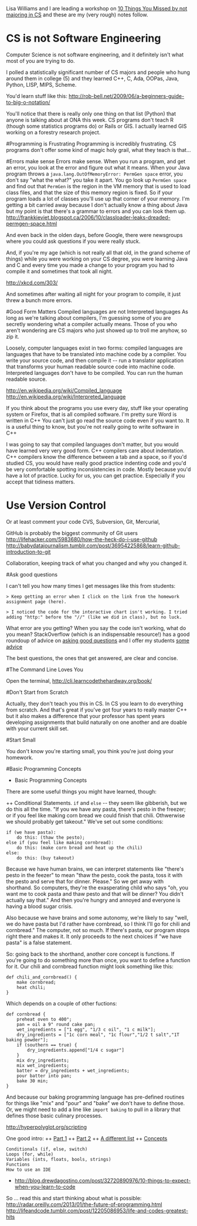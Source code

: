 Lisa Williams and I are leading a workshop on [10 Things You Missed by not majoring in CS](http://ona13.journalists.org/sessions/10-things-you-missed-in-cs-school/) and these are my (very rough) notes follow. 

# CS is not Software Engineering
Computer Science is not software engineering, and it definitely isn't what most of you are trying to do. 

I polled a statistically significant number of CS majors and people who hung around them in college (5) and they learned C++, C, Ada, OOPas, Java, Python, LISP, MIPS, Scheme.

You'd learn stuff like this:
http://rob-bell.net/2009/06/a-beginners-guide-to-big-o-notation/

You'll notice that there is really only one thing on that list (Python) that anyone is talking about at ONA this week. CS programs don't teach R (though some statistics programs do) or Rails or GIS. I actually learned GIS working on a forestry research project. 

#Programming is Frustrating
Programming is incredibly frustrating. CS programs don't offer some kind of magic holy grail, what they teach is that...

#Errors make sense
Errors make sense. When you run a program, and get an error, you look at the error and figure out what it means. When your Java program throws a 
`java.lang.OutOfMemoryError: PermGen space` error, you don't say "what the what?" you take it apart. You go look up `PermGen space` and find out that `PermGen` is the region in the VM memory that is used to load class files, and that the size of this memory region is fixed. So if your program loads a lot of classes you'll use up that corner of your memory. I'm getting a bit carried away because I don't actually know a thing about Java but my point is that there's a grammar to errors and you can look them up.  http://frankkieviet.blogspot.ca/2006/10/classloader-leaks-dreaded-permgen-space.html

And even back in the olden days, before Google, there were newsgroups where you could ask questions if you were really stuck. 

And, if you're my age (which is not really all that old, in the grand scheme of things) while you were working on your CS degree, you were learning Java and C and every time you made a change to your program you had to compile it and sometimes that took all night. 

http://xkcd.com/303/ 

And sometimes after waiting all night for your program to compile, it just threw a bunch more errors.

#Good Form Matters
Compiled languages are not Interpreted languages
As long as we're talking about compilers, I'm guessing some of you are secretly wondering what a compiler actually means. Those of you who aren't wondering are CS majors who just showed up to troll me anyhow, so zip it. 

Loosely, computer languages exist in two forms: compiled languages are languages that have to be translated into machine code by a compiler. You write your source code, and then compile it -- run a translator application that transforms your human readable source code into machine code. Interpreted languages don't have to be compiled. You can run the human readable source. 

http://en.wikipedia.org/wiki/Compiled_language
http://en.wikipedia.org/wiki/Interpreted_language

If you think about the programs you use every day, stuff like your operating system or Firefox, that is all compiled software. I'm pretty sure Word is written in C++ You can't just go read the source code even if you want to. It is a useful thing to know, but you're not really going to write software in C++

I was going to say that compiled languages don't matter, but you would have learned very very good form. C++ compilers care about indentation. C++ compilers know the difference between a tab and a space, so if you'd studied CS, you would have really good practice indenting code and you'd be very comfortable spotting inconsistencies in code. Mostly because you'd have a lot of practice. Lucky for us, you can get practice. Especially if you accept that tidiness matters. 

# Use Version Control
Or at least comment your code
CVS, Subversion, Git, Mercurial, 

GitHub is probably the biggest community of Git users 
http://lifehacker.com/5983680/how-the-heck-do-i-use-github
http://babydatajournalism.tumblr.com/post/36954225868/learn-github-introduction-to-git

Collaboration, keeping track of what you changed and why you changed it. 

#Ask good questions

I can't tell you how many times I get messages like this from students: 

	> Keep getting an error when I click on the link from the homework assignment page (here).
	
	> I noticed the code for the interactive chart isn't working. I tried adding "http:" before the "//" (like we did in class), but no luck.

What error are you getting? When you say the code isn't working, what do you mean? StackOverflow (which is an indispensable resource!) has a good roundoup of advice on [asking good questions](http://stackoverflow.com/questions/how-to-ask) and I offer my students [some advice](http://datadrivenjournalism.fall.2013.journalism.cuny.edu/good-questions/)

The best questions, the ones that get answered, are clear and concise.

#The Command Line Loves You

Open the terminal,
 http://cli.learncodethehardway.org/book/

#Don't Start from Scratch

Actually, they don't teach you this in CS. In CS you learn to do everything from scratch. And that's great if you've got four years to really master C++ but it also makes a difference that your professor has spent years developing assignments that build naturally on one another and are doable with your current skill set. 

#Start Small

You don't know you're starting small, you think you're just doing your homework. 

#Basic Programming Concepts

+ Basic Programming Concepts 

There are some useful things you might have learned, though: 

++ Conditional Statements. `if` and `else` -- they seem like gibberish, but we do this all the time. "If you we have any pasta, there's pesto in the freezer; or if you feel like making corn bread we could finish that chili. Othwerwise we should probably get takeout." We've set out some conditions:

	if (we have pasta):
		do this: (thaw the pesto);
	else if (you feel like making cornbread):
		do this: (make corn bread and heat up the chili)
	else:
		do this: (buy takeout)

Because we have human brains, we can interpret statements like "there's pesto in the feezer" to mean "thaw the pesto, cook the pasta, toss it with the pesto and serve that for dinner. Please." So we get away with shorthand. So computers, they're the exasperating child who says "oh, you want me to cook pasta and thaw pesto and that will be dinner? You didn't actually say that." And then you're hungry and annoyed and everyone is having a blood sugar crisis. 

Also because we have brains and some autonomy, we're likely to say "well, we do have pasta but I'd rather have cornbread, so I think I'll go for chili and cornbread." The computer, not so much. If there's pasta, our program stops right there and makes it. It only proceeds to the next choices if "we have pasta" is a false statement.

So: going back to the shorthand, another core concept is functions. If you're going to do something more than once, you want to define a function for it. Our chili and cornbread function might look something like this:

	def chili_and_cornbread() {
		make cornbread;
		heat chili;
	}

Which depends on a couple of other fuctions:

	def cornbread {
		preheat oven to 400°;
		pan = oil a 9" round cake pan;
		wet_ingredients = ["1 egg", "1/3 c oil", "1 c milk"];
		dry_ingredients = ["1c corn meal", "1c flour","1/2 t salt","1T baking powder"];
		if (southern == true) {
			dry_ingredients.append["1/4 c sugar"]
		}
		mix dry_ingredients;
		mix wet_ingredients;
		batter = dry_ingredients + wet_ingredients;
		pour batter into pan;
		bake 30 min;
	}

And because our baking programming language has pre-defined routines for things like "mix" and "pour" and "bake" we don't have to define those. Or, we might need to add a line like `import baking` to pull in a library that defines those basic culinary processes. 
		

http://hyperpolyglot.org/scripting





One good intro: 
++ [Part 1](http://computationaltheory.tumblr.com/post/39873698957/the-building-blocks-of-code)
++ [Part 2](http://computationaltheory.tumblr.com/post/40052373796/the-building-blocks-of-code-part-2)
++ [A different list](http://www.gamasutra.com/blogs/AlexRose/20121120/181941/Making_Games_with_No_Previous_Experience__Part_1_Code.php)
++ [Concepts](http://holowczak.com/programming-concepts-tutorial-programmers/)

    Conditionals (if, else, switch)
    Loops (for, while)
    Variables (ints, floats, bools, strings)
    Functions
    How to use an IDE
    



+ http://blog.drewdagostino.com/post/32720890976/10-things-to-expect-when-you-learn-to-code


So ... read this and start thinking about what is possible:
http://radar.oreilly.com/2013/01/the-future-of-programming.html
http://lifeandcode.tumblr.com/post/12205086953/life-and-codes-greatest-hits
